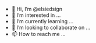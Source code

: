 - 👋 Hi, I’m @elsiedsign
- 👀 I’m interested in ...
- 🌱 I’m currently learning ...
- 💞️ I’m looking to collaborate on ...
- 📫 How to reach me ...

<!---
elsiedsign/elsiedsign is a ✨ special ✨ repository because its `README.md` (this file) appears on your GitHub profile.
You can click the Preview link to take a look at your changes.
--->
